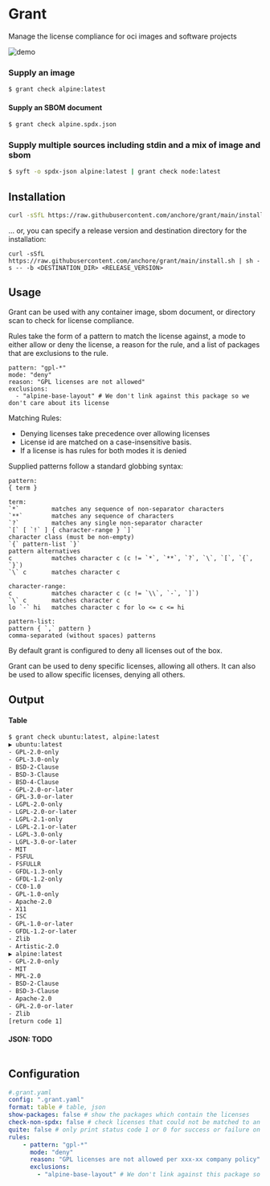 # Grant

Manage the license compliance for oci images and software projects

![demo](https://github.com/anchore/grant/assets/32073428/3488b2bb-550e-40cf-8f70-8d58459d92c0)

### Supply an image
```bash
$ grant check alpine:latest
```

#### Supply an SBOM document
```bash
$ grant check alpine.spdx.json
```

### Supply multiple sources including stdin and a mix of image and sbom
```bash
$ syft -o spdx-json alpine:latest | grant check node:latest
```


## Installation
```bash
curl -sSfL https://raw.githubusercontent.com/anchore/grant/main/install.sh | sh -s -- -b /usr/local/bin
```


... or, you can specify a release version and destination directory for the installation:

```
curl -sSfL https://raw.githubusercontent.com/anchore/grant/main/install.sh | sh -s -- -b <DESTINATION_DIR> <RELEASE_VERSION>
```

## Usage

Grant can be used with any container image, sbom document, or directory scan to check for license compliance.

Rules take the form of a pattern to match the license against, a mode to either allow or deny the license,
a reason for the rule, and a list of packages that are exclusions to the rule.
```
pattern: "gpl-*"
mode: "deny"
reason: "GPL licenses are not allowed"
exclusions:
  - "alpine-base-layout" # We don't link against this package so we don't care about its license
```

Matching Rules:
- Denying licenses take precedence over allowing licenses
- License id are matched on a case-insensitive basis.
- If a license is has rules for both modes it is denied

Supplied patterns follow a standard globbing syntax:
```
pattern:
{ term }

term:
`*`         matches any sequence of non-separator characters
`**`        matches any sequence of characters
`?`         matches any single non-separator character
`[` [ `!` ] { character-range } `]`
character class (must be non-empty)
`{` pattern-list `}`
pattern alternatives
c           matches character c (c != `*`, `**`, `?`, `\`, `[`, `{`, `}`)
`\` c       matches character c

character-range:
c           matches character c (c != `\\`, `-`, `]`)
`\` c       matches character c
lo `-` hi   matches character c for lo <= c <= hi

pattern-list:
pattern { `,` pattern }
comma-separated (without spaces) patterns
```

By default grant is configured to deny all licenses out of the box.


Grant can be used to deny specific licenses, allowing all others.
It can also be used to allow specific licenses, denying all others.

## Output
#### Table
```bash
$ grant check ubuntu:latest, alpine:latest
▶ ubuntu:latest
- GPL-2.0-only
- GPL-3.0-only
- BSD-2-Clause
- BSD-3-Clause
- BSD-4-Clause
- GPL-2.0-or-later
- GPL-3.0-or-later
- LGPL-2.0-only
- LGPL-2.0-or-later
- LGPL-2.1-only
- LGPL-2.1-or-later
- LGPL-3.0-only
- LGPL-3.0-or-later
- MIT
- FSFUL
- FSFULLR
- GFDL-1.3-only
- GFDL-1.2-only
- CC0-1.0
- GPL-1.0-only
- Apache-2.0
- X11
- ISC
- GPL-1.0-or-later
- GFDL-1.2-or-later
- Zlib
- Artistic-2.0
▶ alpine:latest
- GPL-2.0-only
- MIT
- MPL-2.0
- BSD-2-Clause
- BSD-3-Clause
- Apache-2.0
- GPL-2.0-or-later
- Zlib
[return code 1]
````

#### JSON: TODO
```
```

## Configuration
```yaml
#.grant.yaml
config: ".grant.yaml"
format: table # table, json
show-packages: false # show the packages which contain the licenses
check-non-spdx: false # check licenses that could not be matched to an SPDX identifier
quite: false # only print status code 1 or 0 for success or failure on check
rules: 
    - pattern: "gpl-*"
      mode: "deny"
      reason: "GPL licenses are not allowed per xxx-xx company policy"
      exclusions:
        - "alpine-base-layout" # We don't link against this package so we don't care about its license
```